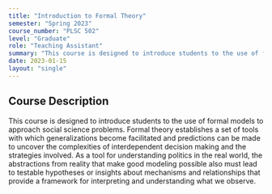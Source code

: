 ```yaml
---
title: "Introduction to Formal Theory"
semester: "Spring 2023"
course_number: "PLSC 502"
level: "Graduate"
role: "Teaching Assistant"
summary: "This course is designed to introduce students to the use of formal models to approach social science problems."
date: 2023-01-15
layout: "single"
---
```


## Course Description

This course is designed to introduce students to the use of formal models to approach social science problems. Formal theory establishes a set of tools with which generalizations become facilitated and predictions can be made to uncover the complexities of interdependent decision making and the strategies involved. As a tool for understanding politics in the real world, the abstractions from reality that make good modeling possible also must lead to testable hypotheses or insights about mechanisms and relationships that provide a framework for interpreting and understanding what we observe.